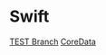 # Swift

[TEST Branch](https://github.com/RyshchukDmytro/Swift/blob/testBranch/TestFile.md)
[CoreData](https://github.com/RyshchukDmytro/Swift/blob/testBranch/MoreFile.md)
